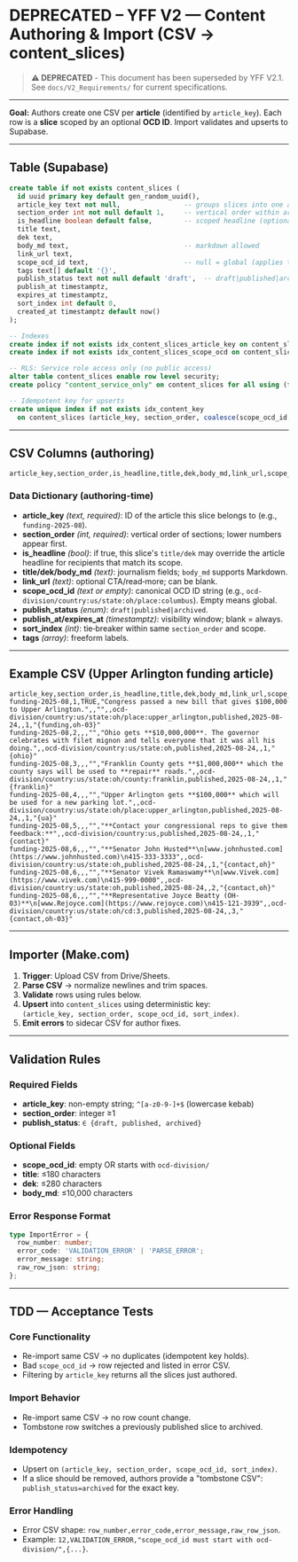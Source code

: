 # DEPRECATED – YFF V2 — Content Authoring & Import (CSV → content_slices)

> **⚠️ DEPRECATED** - This document has been superseded by YFF V2.1. See `docs/V2_Requirements/` for current specifications.

---

**Goal:** Authors create one CSV per **article** (identified by `article_key`). Each row is a **slice** scoped by an optional **OCD ID**. Import validates and upserts to Supabase.

---

## Table (Supabase)

```sql
create table if not exists content_slices (
  id uuid primary key default gen_random_uuid(),
  article_key text not null,                -- groups slices into one article
  section_order int not null default 1,     -- vertical order within article
  is_headline boolean default false,        -- scoped headline (optional, V2-friendly)
  title text,
  dek text,
  body_md text,                             -- markdown allowed
  link_url text,
  scope_ocd_id text,                        -- null = global (applies to everyone)
  tags text[] default '{}',
  publish_status text not null default 'draft',  -- draft|published|archived
  publish_at timestamptz,
  expires_at timestamptz,
  sort_index int default 0,
  created_at timestamptz default now()
);

-- Indexes
create index if not exists idx_content_slices_article_key on content_slices(article_key);
create index if not exists idx_content_slices_scope_ocd on content_slices(scope_ocd_id);

-- RLS: Service role access only (no public access)
alter table content_slices enable row level security;
create policy "content_service_only" on content_slices for all using (false);

-- Idempotent key for upserts
create unique index if not exists idx_content_key
  on content_slices (article_key, section_order, coalesce(scope_ocd_id,''), sort_index);
```

---

## CSV Columns (authoring)

```
article_key,section_order,is_headline,title,dek,body_md,link_url,scope_ocd_id,publish_status,publish_at,expires_at,sort_index,tags
```

### Data Dictionary (authoring-time)
- **article_key** *(text, required)*: ID of the article this slice belongs to (e.g., `funding-2025-08`).
- **section_order** *(int, required)*: vertical order of sections; lower numbers appear first.
- **is_headline** *(bool)*: if true, this slice's `title/dek` may override the article headline for recipients that match its scope.
- **title/dek/body_md** *(text)*: journalism fields; `body_md` supports Markdown.
- **link_url** *(text)*: optional CTA/read‑more; can be blank.
- **scope_ocd_id** *(text or empty)*: canonical OCD ID string (e.g., `ocd-division/country:us/state:oh/place:columbus`). Empty means global.
- **publish_status** *(enum)*: `draft|published|archived`.
- **publish_at/expires_at** *(timestamptz)*: visibility window; blank = always.
- **sort_index** *(int)*: tie‑breaker within same `section_order` and scope.
- **tags** *(array)*: freeform labels.

---

## Example CSV (Upper Arlington funding article)

```csv
article_key,section_order,is_headline,title,dek,body_md,link_url,scope_ocd_id,publish_status,publish_at,expires_at,sort_index,tags
funding-2025-08,1,TRUE,"Congress passed a new bill that gives $100,000 to Upper Arlington.",,"",,ocd-division/country:us/state:oh/place:upper_arlington,published,2025-08-24,,1,"{funding,oh-03}"
funding-2025-08,2,,,"","Ohio gets **$10,000,000**. The governor celebrates with filet mignon and tells everyone that it was all his doing.",,ocd-division/country:us/state:oh,published,2025-08-24,,1,"{ohio}"
funding-2025-08,3,,,"","Franklin County gets **$1,000,000** which the county says will be used to **repair** roads.",,ocd-division/country:us/state:oh/county:franklin,published,2025-08-24,,1,"{franklin}"
funding-2025-08,4,,,"","Upper Arlington gets **$100,000** which will be used for a new parking lot.",,ocd-division/country:us/state:oh/place:upper_arlington,published,2025-08-24,,1,"{ua}"
funding-2025-08,5,,,"","**Contact your congressional reps to give them feedback:**",,ocd-division/country:us,published,2025-08-24,,1,"{contact}"
funding-2025-08,6,,,"","**Senator John Husted**\n[www.johnhusted.com](https://www.johnhusted.com)\n415-333-3333",,ocd-division/country:us/state:oh,published,2025-08-24,,1,"{contact,oh}"
funding-2025-08,6,,,"","**Senator Vivek Ramaswamy**\n[www.Vivek.com](https://www.vivek.com)\n415-999-0000",,ocd-division/country:us/state:oh,published,2025-08-24,,2,"{contact,oh}"
funding-2025-08,6,,,"","**Representative Joyce Beatty (OH-03)**\n[www.Rejoyce.com](https://www.rejoyce.com)\n415-121-3939",,ocd-division/country:us/state:oh/cd:3,published,2025-08-24,,3,"{contact,oh-03}"
```

---

## Importer (Make.com)

1) **Trigger**: Upload CSV from Drive/Sheets.
2) **Parse CSV** → normalize newlines and trim spaces.
3) **Validate** rows using rules below.
4) **Upsert** into `content_slices` using deterministic key:  
   `(article_key, section_order, scope_ocd_id, sort_index)`.
5) **Emit errors** to sidecar CSV for author fixes.

---

## Validation Rules

### Required Fields
- **article_key**: non-empty string; `^[a-z0-9-]+$` (lowercase kebab)
- **section_order**: integer ≥1
- **publish_status**: `∈ {draft, published, archived}`

### Optional Fields
- **scope_ocd_id**: empty OR starts with `ocd-division/`
- **title**: ≤180 characters
- **dek**: ≤280 characters  
- **body_md**: ≤10,000 characters

### Error Response Format
```typescript
type ImportError = {
  row_number: number;
  error_code: 'VALIDATION_ERROR' | 'PARSE_ERROR';
  error_message: string;
  raw_row_json: string;
};
```

---

## TDD — Acceptance Tests

### Core Functionality
- Re-import same CSV → no duplicates (idempotent key holds).
- Bad `scope_ocd_id` → row rejected and listed in error CSV.
- Filtering by `article_key` returns all the slices just authored.

### Import Behavior
- Re-import same CSV → no row count change.
- Tombstone row switches a previously published slice to archived.

### Idempotency
- Upsert on `(article_key, section_order, scope_ocd_id, sort_index)`.
- If a slice should be removed, authors provide a "tombstone CSV":
  `publish_status=archived` for the exact key.

### Error Handling
- Error CSV shape: `row_number,error_code,error_message,raw_row_json`.
- Example: `12,VALIDATION_ERROR,"scope_ocd_id must start with ocd-division/",{...}`.